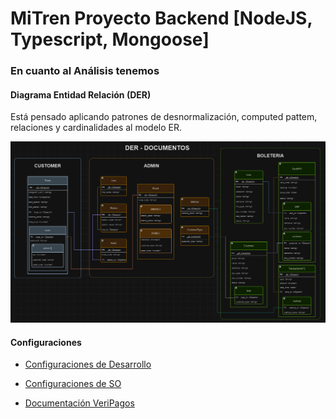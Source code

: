 # MiTren Proyecto Backend [NodeJS, Typescript, Mongoose]

### En cuanto al Análisis tenemos

#### Diagrama Entidad Relación (DER)

Está pensado aplicando patrones de desnormalización, computed pattem, relaciones y cardinalidades al modelo ER.

![V2-DER-NoSQL](./documentation/V2-DER-NoSQL.png)

#### Configuraciones

- [Configuraciones de Desarrollo](./documentation/config-development.md)

- [Configuraciones de SO](./documentation/config-ubuntu.md)

- [Documentación VeriPagos](./documentation/doc-veripagos-qr.md)
